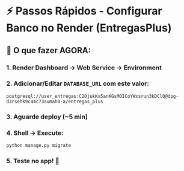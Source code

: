 # ⚡ Passos Rápidos - Configurar Banco no Render (EntregasPlus)

## 🎯 O que fazer AGORA:

### 1. Render Dashboard → Web Service → Environment

### 2. Adicionar/Editar `DATABASE_URL` com este valor:

```
postgresql://user_entregas:C2OjukKx5anKGsMOICoYWxsrun3kDClQ@dpg-d3rsehk9c44c73avmah0-a/entregas_plus
```

### 3. Aguarde deploy (~5 min)

### 4. Shell → Execute:
```bash
python manage.py migrate
```

### 5. Teste no app! 🎉

